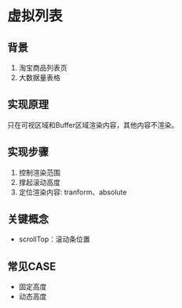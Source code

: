 # 虚拟列表

## 背景

 1. 淘宝商品列表页
 2. 大数据量表格

## 实现原理

只在可视区域和Buffer区域渲染内容，其他内容不渲染。

## 实现步骤

1. 控制渲染范围
2. 撑起滚动高度
3. 定位渲染内容: tranform、absolute

## 关键概念

- scrollTop：滚动条位置


## 常见CASE

- 固定高度
- 动态高度


